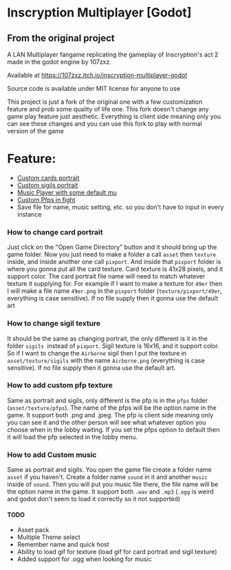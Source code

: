 # Inscryption Multiplayer [Godot]

## From the original project

A LAN Multiplayer fangame replicating the gameplay of Inscryption's act 2 made in the godot engine by 107zxz.

Available at https://107zxz.itch.io/inscryption-multiplayer-godot

Source code is available under MIT license for anyone to use

This project is just a fork of the original one with a few customization feature and prob some quality of life one. This fork doesn't change any game play feature just aesthetic. Everything is client side meaning only you can see these changes and you can use this fork to play with normal version of the game

# Feature:

<!-- no toc -->

- [Custom cards portrait](#how-to-change-card-portrait)
- [Custom sigils portrait](#how-to-change-sigil-texture)
- [Music Player with some default mu](#how-to-add-custom-music)
- [Custom Pfps in fight](#how-to-add-custom-pfp-texture)
- Save file for name, music setting, etc. so you don't have to input in every instance

### How to change card portrait

Just click on the "Open Game Directory" button and it should bring up the game folder. Now you just need to make a folder a call `asset` then `texture` inside, and inside another one call `pixport`. And inside that `pixport` folder is where you gonna put all the card texture. Card texture is 41x28 pixels, and it support color. The card portrait file name will need to match whatever texture it supplying for. For example if I want to make a texture for `49er` then I will make a file name `49er.png` in the `pixport` folder (`texture/pixport/49er`, everything is case sensitive). If no file supply then it gonna use the default art

### How to change sigil texture

It should be the same as changing portrait, the only different is it in the folder `sigils `instead of `pixport`. Sigil texture is 16x16, and it support color. So if I want to change the `Airborne` sigil then I put the texture in `asset/texture/sigils` with the name `Airborne.png` (everything is case sensitive). If no file supply then it gonna use the default art.

### How to add custom pfp texture

Same as portrait and sigils, only different is the pfp is in the `pfps` folder (`asset/texture/pfps`). The name of the pfps will be the option name in the game. It support both .png and .jpeg. The pfp is client side meaning only you can see it and the other person will see what whatever option you choose when in the lobby waiting. If you set the pfps option to default then it will load the pfp selected in the lobby menu.

### How to add Custom music

Same as portrait and sigils. You open the game file create a folder name `asset` if you haven't. Create a folder name `sound` in it and another `music` inside of `sound`. Then you will put you music file there, the file name will be the option name in the game. It support both `.wav` and `.mp3` (`.ogg` is weird and godot don't seem to load it correctly so it not supported)

#### TODO

- Asset pack
- Multiple Theme select
- Remember name and quick host
- Ability to load gif for texture (load gif for card portrait and sigil texture)
- Added support for .ogg when looking for music
